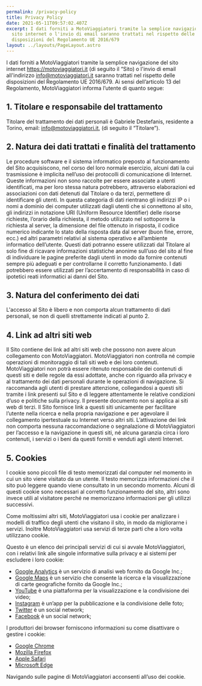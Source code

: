 ```yaml
---
permalink: /privacy-policy
title: Privacy Policy
date: 2021-05-11T09:57:02.407Z
excerpt: I dati forniti a MotoViaggiatori tramite la semplice navigazione sul
  sito internet o l'invio di email saranno trattati nel rispetto delle
  disposizioni del Regolamento UE 2016/679
layout: ../layouts/PageLayout.astro
---
```


I dati forniti a MotoViaggiatori tramite la semplice navigazione del sito internet <https://motoviaggiatori.it> (di seguito il “Sito) o l'invio di email all'indirizzo [info@motoviaggiatori.it](mailto:info@motoviaggiatori.it) saranno trattati nel rispetto delle disposizioni del Regolamento UE 2016/679. Ai sensi dell’articolo 13 del Regolamento, MotoViaggiatori informa l’utente di quanto segue:

## 1. Titolare e responsabile del trattamento

Titolare del trattamento dei dati personali è Gabriele Destefanis, residente a Torino, email: info@motoviaggiatori.it, (di seguito il “Titolare”).

## 2. Natura dei dati trattati e finalità del trattamento

Le procedure software e il sistema informatico preposto al funzionamento del Sito acquisiscono, nel corso del loro normale esercizio, alcuni dati la cui trasmissione è implicita nell’uso dei protocolli di comunicazione di Internet. Queste informazioni non sono raccolte per essere associate a utenti identificati, ma per loro stessa natura potrebbero, attraverso elaborazioni ed associazioni con dati detenuti dal Titolare o da terzi, permettere di identificare gli utenti. In questa categoria di dati rientrano gli indirizzi IP o i nomi a dominio dei computer utilizzati dagli utenti che si connettono al sito, gli indirizzi in notazione URI (Uniform Resource Identifier) delle risorse richieste, l’orario della richiesta, il metodo utilizzato nel sottoporre la richiesta al server, la dimensione del file ottenuto in risposta, il codice numerico indicante lo stato della risposta data dal server (buon fine, errore, ecc.) ed altri parametri relativi al sistema operativo e all’ambiente informatico dell’utente. Questi dati potranno essere utilizzati dal Titolare al solo fine di ricavare informazioni statistiche anonime sull’uso del sito al fine di individuare le pagine preferite dagli utenti in modo da fornire contenuti sempre più adeguati e per controllarne il corretto funzionamento. I dati potrebbero essere utilizzati per l’accertamento di responsabilità in caso di ipotetici reati informatici ai danni del Sito.

## 3. Natura del conferimento dei dati

L'accesso al Sito è libero e non comporta alcun trattamento di dati personali, se non di quelli strettamente indicati al punto 2.

## 4. Link ad altri siti web

Il Sito contiene dei link ad altri siti web che possono non avere alcun collegamento con MotoViaggiatori.
MotoViaggiatori non controlla né compie operazioni di monitoraggio di tali siti web e dei loro contenuti. MotoViaggiatori non potrà essere ritenuto responsabile dei contenuti di questi siti e delle regole da essi adottate, anche con riguardo alla privacy e al trattamento dei dati personali durante le operazioni di navigazione. Si raccomanda agli utenti di prestare attenzione, collegandosi a questi siti tramite i link presenti sul Sito e di leggere attentamente le relative condizioni d’uso e politiche sulla privacy. Il presente documento non si applica ai siti web di terzi. Il Sito fornisce link a questi siti unicamente per facilitare l’utente nella ricerca e nella propria navigazione e per agevolare il collegamento ipertestuale su Internet verso altri siti. L’attivazione dei link non comporta nessuna raccomandazione o segnalazione di MotoViaggiatori per l’accesso e la navigazione in questi siti, né alcuna garanzia circa i loro contenuti, i servizi o i beni da questi forniti e venduti agli utenti Internet.

## 5. Cookies

I cookie sono piccoli file di testo memorizzati dal computer nel momento in cui un sito viene visitato da un utente. Il testo memorizza informazioni che il sito può leggere quando viene consultato in un secondo momento. Alcuni di questi cookie sono necessari al corretto funzionamento del sito, altri sono invece utili al visitatore perché ne memorizzano informazioni per gli utilizzi successivi.

Come moltissimi altri siti, MotoViaggiatori usa i cookie per analizzare i modelli di traffico degli utenti che visitano il sito, in modo da migliorarne i servizi. Inoltre MotoViaggiatori usa servizi di terze parti che a loro volta utilizzano cookie.

Questo è un elenco dei principali servizi di cui si avvale MotoViaggiatori, con i relativi link alle singole informative sulla privacy e ai sistemi per escludere i loro cookie:

- [Google Analytics](http://www.google.com/intl/it_it/policies/technologies/cookies/) è un servizio di analisi web fornito da Google Inc.;
- [Google Maps](https://www.google.com/intl/it/policies/technologies/cookies/) è un servizio che consente la ricerca e la visualizzazione di carte geografiche fornito da Google Inc.;
- [YouTube](https://www.google.it/intl/it/policies/privacy/) è una piattaforma per la visualizzazione e la condivisione dei video;
- [Instagram](https://instagram.com/about/legal/privacy/) è un’app per la pubblicazione e la condivisione delle foto;
- [Twitter](http://twitter.com/privacy) è un social network;
- [Facebook](https://www.facebook.com/privacy/explanation) è un social network;

I produttori dei browser forniscono informazioni su come disattivare o gestire i cookie:

- [Google Chrome](https://support.google.com/chrome/answer/95647?hl=en&p=cpn_cookies)
- [Mozilla Firefox](https://support.mozilla.org/it/kb/Attivare%20e%20disattivare%20i%20cookie?redirectlocale=en-US&redirectslug=Enabling+and+disabling+cookies)
- [Apple Safari](https://www.apple.com/legal/privacy/it/cookies/)
- [Microsoft Edge](https://support.microsoft.com/it-it/products/microsoft-edge)

Navigando sulle pagine di MotoViaggiatori acconsenti all’uso dei cookie.

